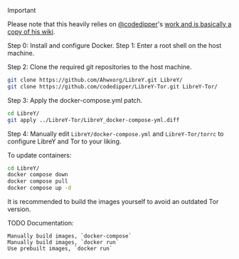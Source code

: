 > [!IMPORTANT]  
> Please note that this heavily relies on [@codedipper](https://github.com/codedipper)'s [work and is basically a copy of his wiki](https://github.com/codedipper/LibreY-Tor).


Step 0: Install and configure Docker.
Step 1: Enter a root shell on the host machine.

Step 2: Clone the required git repositories to the host machine.

```sh
git clone https://github.com/Ahwxorg/LibreY.git LibreY/
git clone https://github.com/codedipper/LibreY-Tor.git LibreY-Tor/
```

Step 3: Apply the docker-compose.yml patch.

```sh
cd LibreY/
git apply ../LibreY-Tor/LibreY_docker-compose-yml.diff
```

Step 4: Manually edit `LibreY/docker-compose.yml` and `LibreY-Tor/torrc` to configure LibreY and Tor to your liking.

To update containers:

```sh
cd LibreY/
docker compose down
docker compose pull
docker compose up -d
```

It is recommended to build the images yourself to avoid an outdated Tor version.

TODO Documentation:

    Manually build images, `docker-compose`
    Manually build images, `docker run`
    Use prebuilt images, `docker run`
